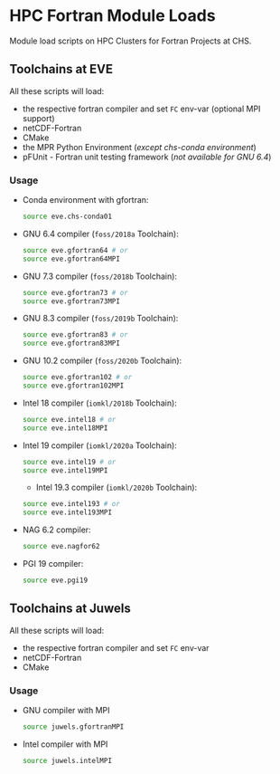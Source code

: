 # HPC Fortran Module Loads

Module load scripts on HPC Clusters for Fortran Projects at CHS.

## Toolchains at EVE

All these scripts will load:

- the respective fortran compiler and set `FC` env-var (optional MPI support)
- netCDF-Fortran
- CMake
- the MPR Python Environment (_except chs-conda environment_)
- pFUnit - Fortran unit testing framework (_not available for GNU 6.4_)

### Usage
- Conda environment with gfortran:
  ```bash
  source eve.chs-conda01
  ```
- GNU 6.4 compiler (`foss/2018a` Toolchain):
  ```bash
  source eve.gfortran64 # or
  source eve.gfortran64MPI
  ```
- GNU 7.3 compiler (`foss/2018b` Toolchain):
  ```bash
  source eve.gfortran73 # or
  source eve.gfortran73MPI
  ```
- GNU 8.3 compiler (`foss/2019b` Toolchain):
  ```bash
  source eve.gfortran83 # or
  source eve.gfortran83MPI
  ```
- GNU 10.2 compiler (`foss/2020b` Toolchain):
  ```bash
  source eve.gfortran102 # or
  source eve.gfortran102MPI
  ```
- Intel 18 compiler (`iomkl/2018b` Toolchain):
  ```bash
  source eve.intel18 # or
  source eve.intel18MPI
  ```
- Intel 19 compiler (`iomkl/2020a` Toolchain):
  ```bash
  source eve.intel19 # or
  source eve.intel19MPI
  ```
  - Intel 19.3 compiler (`iomkl/2020b` Toolchain):
  ```bash
  source eve.intel193 # or
  source eve.intel193MPI
  ```
- NAG 6.2 compiler:
  ```bash
  source eve.nagfor62
  ```
- PGI 19 compiler:
  ```bash
  source eve.pgi19
  ```

## Toolchains at Juwels

All these scripts will load:

- the respective fortran compiler and set `FC` env-var
- netCDF-Fortran
- CMake

### Usage

- GNU compiler with MPI
  ```bash
  source juwels.gfortranMPI
  ```
- Intel compiler with MPI
  ```bash
  source juwels.intelMPI
  ```

